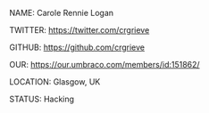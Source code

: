 NAME: Carole Rennie Logan

TWITTER: https://twitter.com/crgrieve

GITHUB: https://github.com/crgrieve

OUR: https://our.umbraco.com/members/id:151862/

LOCATION: Glasgow, UK

STATUS: Hacking
